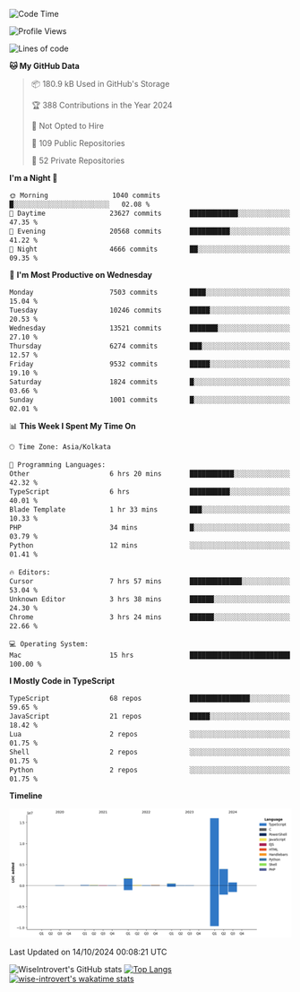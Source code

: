 <!--START_SECTION:waka-->
![Code Time](http://img.shields.io/badge/Code%20Time-1%2C660%20hrs%2025%20mins-blue)

![Profile Views](http://img.shields.io/badge/Profile%20Views-4-blue)

![Lines of code](https://img.shields.io/badge/From%20Hello%20World%20I%27ve%20Written-23.6%20million%20lines%20of%20code-blue)

**🐱 My GitHub Data** 

> 📦 180.9 kB Used in GitHub's Storage 
 > 
> 🏆 388 Contributions in the Year 2024
 > 
> 🚫 Not Opted to Hire
 > 
> 📜 109 Public Repositories 
 > 
> 🔑 52 Private Repositories 
 > 
**I'm a Night 🦉** 

```text
🌞 Morning                1040 commits        █░░░░░░░░░░░░░░░░░░░░░░░░   02.08 % 
🌆 Daytime                23627 commits       ████████████░░░░░░░░░░░░░   47.35 % 
🌃 Evening                20568 commits       ██████████░░░░░░░░░░░░░░░   41.22 % 
🌙 Night                  4666 commits        ██░░░░░░░░░░░░░░░░░░░░░░░   09.35 % 
```
📅 **I'm Most Productive on Wednesday** 

```text
Monday                   7503 commits        ████░░░░░░░░░░░░░░░░░░░░░   15.04 % 
Tuesday                  10246 commits       █████░░░░░░░░░░░░░░░░░░░░   20.53 % 
Wednesday                13521 commits       ███████░░░░░░░░░░░░░░░░░░   27.10 % 
Thursday                 6274 commits        ███░░░░░░░░░░░░░░░░░░░░░░   12.57 % 
Friday                   9532 commits        █████░░░░░░░░░░░░░░░░░░░░   19.10 % 
Saturday                 1824 commits        █░░░░░░░░░░░░░░░░░░░░░░░░   03.66 % 
Sunday                   1001 commits        █░░░░░░░░░░░░░░░░░░░░░░░░   02.01 % 
```


📊 **This Week I Spent My Time On** 

```text
🕑︎ Time Zone: Asia/Kolkata

💬 Programming Languages: 
Other                    6 hrs 20 mins       ███████████░░░░░░░░░░░░░░   42.32 % 
TypeScript               6 hrs               ██████████░░░░░░░░░░░░░░░   40.01 % 
Blade Template           1 hr 33 mins        ███░░░░░░░░░░░░░░░░░░░░░░   10.33 % 
PHP                      34 mins             █░░░░░░░░░░░░░░░░░░░░░░░░   03.79 % 
Python                   12 mins             ░░░░░░░░░░░░░░░░░░░░░░░░░   01.41 % 

🔥 Editors: 
Cursor                   7 hrs 57 mins       █████████████░░░░░░░░░░░░   53.04 % 
Unknown Editor           3 hrs 38 mins       ██████░░░░░░░░░░░░░░░░░░░   24.30 % 
Chrome                   3 hrs 24 mins       ██████░░░░░░░░░░░░░░░░░░░   22.66 % 

💻 Operating System: 
Mac                      15 hrs              █████████████████████████   100.00 % 
```

**I Mostly Code in TypeScript** 

```text
TypeScript               68 repos            ███████████████░░░░░░░░░░   59.65 % 
JavaScript               21 repos            █████░░░░░░░░░░░░░░░░░░░░   18.42 % 
Lua                      2 repos             ░░░░░░░░░░░░░░░░░░░░░░░░░   01.75 % 
Shell                    2 repos             ░░░░░░░░░░░░░░░░░░░░░░░░░   01.75 % 
Python                   2 repos             ░░░░░░░░░░░░░░░░░░░░░░░░░   01.75 % 
```



**Timeline**

![Lines of Code chart](https://raw.githubusercontent.com/wise-introvert/wise-introvert/master/assets/bar_graph.png)


 Last Updated on 14/10/2024 00:08:21 UTC
<!--END_SECTION:waka-->

![WiseIntrovert's GitHub stats](https://github-readme-stats.vercel.app/api?username=wise-introvert&count_private=true&show_icons=true)
[![Top Langs](https://github-readme-stats.vercel.app/api/top-langs/?username=wise-introvert&langs_count=10)](https://github.com/anuraghazra/github-readme-stats)
[![wise-introvert's wakatime stats](https://github-readme-stats.vercel.app/api/wakatime?username=wiseintrovert)](https://github.com/anuraghazra/github-readme-stats)
